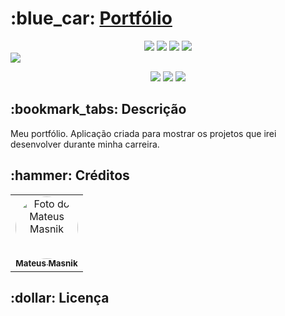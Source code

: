 <h1>:blue_car: <a href="https://portifolio-rnpezm3mb-mateusanton.vercel.app/"> Portfólio </a></h1>

<div style="display: inline_block; text-align: center;">

<img src="https://img.shields.io/badge/html5-%23E34F26.svg?style=for-the-badge&logo=html5&logoColor=white" />
<img src="https://img.shields.io/badge/tailwindcss-%2338B2AC.svg?style=for-the-badge&logo=tailwind-css&logoColor=white" />
<img src="https://img.shields.io/badge/javascript-%23323330.svg?style=for-the-badge&logo=javascript&logoColor=%23F7DF1E" />
<img src="https://img.shields.io/badge/react-%2320232a.svg?style=for-the-badge&logo=react&logoColor=%2361DAFB" />
  
  
</div>

<img src ="https://cdn.discordapp.com/attachments/800935359730024480/1046443306252521562/image.png" />

<div style="display: inline_block; text-align: center;">
  
<a href = "mailto:mateusmasnik@gmail.com"><img src="https://img.shields.io/badge/-Gmail-%23333?style=for-the-badge&logo=gmail&logoColor=white" target="_blank"></a>
<a href="https://www.linkedin.com/in/mateus-masnik-9b35971a3/" target="_blank"><img src="https://img.shields.io/badge/-LinkedIn-%230077B5?style=for-the-badge&logo=linkedin&logoColor=white" target="_blank"></a>
<a href="https://portifolio-rnpezm3mb-mateusanton.vercel.app/" target="_blank"><img src="https://img.shields.io/badge/-Portf%C3%B3lio-brown?style=for-the-badge&logo=true" target="_blank"></a>
  
</div>

<div>
<h2>:bookmark_tabs: Descrição</h2>
<p>Meu portfólio. Aplicação criada para mostrar os projetos que irei desenvolver durante minha carreira.</p>
</div>


<h2>:hammer: Créditos</h2>
<table>
  <tr>
    <td align="center">
      <a href="https://github.com/mateusanton" >
        <img src="https://avatars.githubusercontent.com/u/81422687?v=4" width="100px;" style="border-radius: 50%;" alt="Foto do Mateus Masnik"/><br>
        <sub>
          <b>Mateus Masnik</b>
        </sub>
      </a>
    </td>
  </tr>
</table>

<h2>:dollar: Licença</h2>
